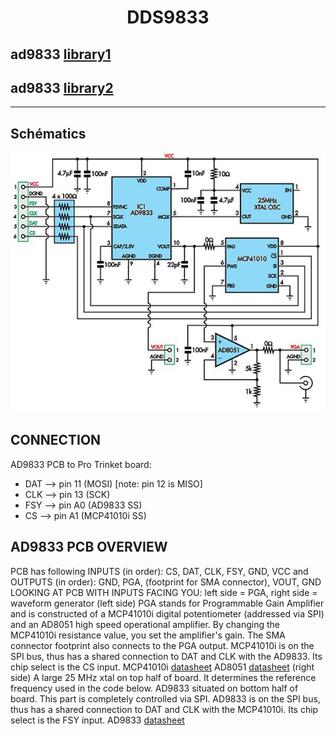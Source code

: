 <h1 align = "center">DDS9833</h1>

## ad9833 [library1](https://www.best-microcontroller-projects.com/ad9833.html) 


## ad9833 [library2](https://github.com/y-x-c/wearable-microphone-jamming/blob/master/jammer_hardware_source/arduino_code/wearable_microphone_jammer/wearable_microphone_jammer.ino)

***

## Schématics

![TTGO](doc/schematics.png "DDS SCH")

CONNECTION
--------
AD9833 PCB to Pro Trinket board:
- DAT --> pin 11 (MOSI) [note: pin 12 is MISO]
- CLK --> pin 13 (SCK)
- FSY --> pin A0 (AD9833 SS)
- CS --> pin A1 (MCP41010i SS)
  
AD9833 PCB OVERVIEW
--------
PCB has following INPUTS (in order): CS, DAT, CLK, FSY, GND, VCC
and OUTPUTS (in order): GND, PGA, (footprint for SMA connector), VOUT, GND
LOOKING AT PCB WITH INPUTS FACING YOU: left side = PGA, right side = waveform generator (left side)
PGA stands for Programmable Gain Amplifier and is constructed of a MCP41010i digital potentiometer (addressed via SPI)
and an AD8051 high speed operational amplifier. By changing the MCP41010i resistance value, you set the amplifier's gain.
The SMA connector footprint also connects to the PGA output.
MCP41010i is on the SPI bus, thus has a shared connection to DAT and CLK with the AD9833. Its chip select is the CS input.
MCP41010i [datasheet](http://ww1.microchip.com/downloads/en/devicedoc/11195c.pdf)
AD8051 [datasheet](https://www.analog.com/media/en/technical-documentation/data-sheets/AD8051_8052_8054.pdf)
(right side)
A large 25 MHz xtal on top half of board. It determines the reference frequency used in the code below. AD9833 situated
on bottom half of board. This part is completely controlled via SPI.
AD9833 is on the SPI bus, thus has a shared connection to DAT and CLK with the MCP41010i. Its chip select is the FSY input.
AD9833 [datasheet](https://www.analog.com/media/en/technical-documentation/data-sheets/AD9833.pdf)
	


